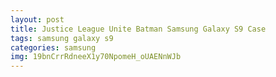 ```yaml
---
layout: post
title: Justice League Unite Batman Samsung Galaxy S9 Case
tags: samsung galaxy s9
categories: samsung
img: 19bnCrrRdneeX1y70NpomeH_oUAENnWJb
---
```

